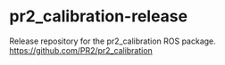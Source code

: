 pr2_calibration-release
=======================

Release repository for the pr2_calibration ROS package. https://github.com/PR2/pr2_calibration
